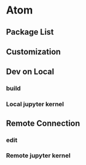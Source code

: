 # Atom

## Package List


## Customization

## Dev on Local
### build
### Local jupyter kernel
## Remote Connection
### edit
### Remote jupyter kernel
